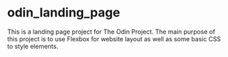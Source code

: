 # odin_landing_page

This is a landing page project for The Odin Project.
The main purpose of this project is to use Flexbox for website layout as well as some basic CSS to style elements.
